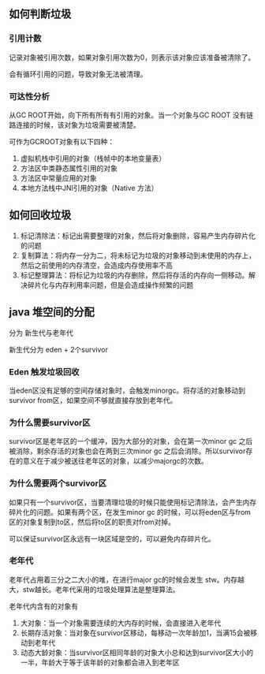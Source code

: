 如何判断垃圾
------

### 引用计数

记录对象被引用次数，如果对象引用次数为0，则表示该对象应该准备被清除了。

会有循环引用的问题，导致对象无法被清理。

### 可达性分析

从GC ROOT开始，向下所有所有有引用的对象。当一个对象与GC ROOT 没有链路连接的时候，该对象为垃圾需要被清楚。

可作为GCROOT对象有以下四种：

1. 虚拟机栈中引用的对象（栈帧中的本地变量表）
2. 方法区中类静态属性引用的对象
3. 方法区中常量应用的对象
4. 本地方法栈中JNI引用的对象（Native 方法）

如何回收垃圾
------

1. 标记清除法：标记出需要整理的对象，然后将对象删除，容易产生内存碎片化的问题
2. 复制算法：将内存一分为二，将未标记为垃圾的对象移动到未使用的内存上，然后之前使用的内存清空，会造成内存使用率不高
3. 标记整理算法：将标记为垃圾的内存删除，然后将存活的内存向一侧移动。解决碎片化与内存利用率问题，但是会造成操作频繁的问题

java 堆空间的分配
-----------

分为 新生代与老年代

新生代分为 eden + 2个survivor

### Eden 触发垃圾回收

当eden区没有足够的空间存储对象时，会触发minorgc。将存活的对象移动到survivor from区，如果空间不够就直接存放到老年代。

### 为什么需要survivor区

survivor区是老年区的一个缓冲，因为大部分的对象，会在第一次minor gc 之后被消除，剩余存活的对象也会在两到三次minor gc 之后会消除。所以survivor存在的意义在于减少被送往老年区的对象，以减少majorgc的次数。

### 为什么需要两个survivor区

如果只有一个survivor区，当要清理垃圾的时候只能使用标记清除法，会产生内存碎片化的问题。如果有两个区，在发生minor gc 的时候，可以将eden区与from区的对象复制到to区，然后将to区的职责对from对掉。

可以保证survivor区永远有一块区域是空的，可以避免内存碎片化。

### 老年代

老年代占用着三分之二大小的堆，在进行major gc的时候会发生 stw。内存越大，stw越长。老年代采用的垃圾处理算法是整理算法。

老年代内含有的对象有

1. 大对象：当一个对象需要连续的大内存的时候，会直接进入老年代
2. 长期存活对象：当对象在survivor区移动，每移动一次年龄加1，当满15会被移动到老年代
3. 动态大龄对象：当survivor区相同年龄的对象大小总和达到survivor区大小的一半，年龄大于等于该年龄的对象都会进入到老年区